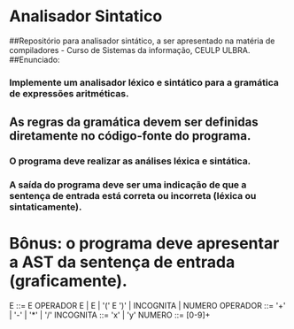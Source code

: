 # Analisador Sintatico
##Repositório para analisador sintático, a ser apresentado na matéria de compiladores - Curso de Sistemas da informação,  CEULP ULBRA.
##Enunciado:
### Implemente um analisador léxico e sintático para a gramática de expressões aritméticas.
## As regras da gramática devem ser definidas diretamente no código-fonte do programa.
### O programa deve realizar as análises léxica e sintática.
### A saída do programa deve ser uma indicação de que a sentença de entrada está correta ou incorreta (léxica ou sintaticamente).

# Bônus: o programa deve apresentar a AST da sentença de entrada (graficamente).

E        ::= E OPERADOR E | E | '(' E ')' | INCOGNITA | NUMERO
OPERADOR ::= '+' | '-' | '*' | '/'
INCOGNITA ::= 'x' | 'y'
NUMERO   ::= [0-9]+
